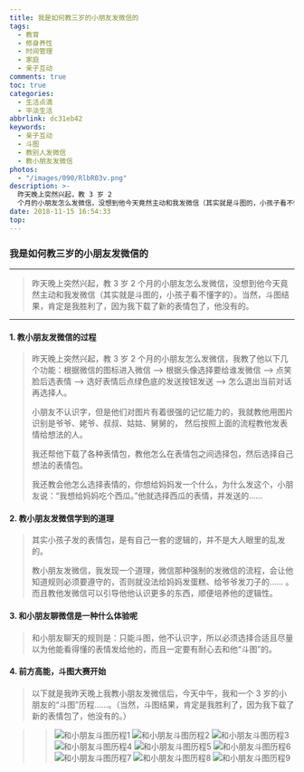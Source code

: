 ```yaml
---
title: 我是如何教三岁的小朋友发微信的
tags:
  - 教育
  - 修身养性
  - 时间管理
  - 家庭
  - 亲子互动
comments: true
toc: true
categories:
  - 生活点滴
  - 平淡生活
abbrlink: dc31eb42
keywords:
  - 亲子互动
  - 斗图
  - 教别人发微信
  - 教小朋友发微信
photos:
  - "/images/090/RlbR03v.png"
description: >-
  昨天晚上突然兴起，教 3 岁 2
  个月的小朋友怎么发微信，没想到他今天竟然主动和我发微信（其实就是斗图的，小孩子看不懂字的）。当然，斗图结果，肯定是我胜利了，因为我下载了新的表情包了，他没有的。
date: 2018-11-15 16:54:33
top:
---
```

<script type="text/javascript" src="/js/src/bai.js"></script>

### 我是如何教三岁的小朋友发微信的

---
> 昨天晚上突然兴起，教 3 岁 2 个月的小朋友怎么发微信，没想到他今天竟然主动和我发微信（其实就是斗图的，小孩子看不懂字的）。当然，斗图结果，肯定是我胜利了，因为我下载了新的表情包了，他没有的。

---

#### 1. 教小朋友发微信的过程
> 昨天晚上突然兴起，教 3 岁 2 个月的小朋友怎么发微信，我教了他以下几个功能：根据微信的图标进入微信 --> 根据头像选择要给谁发微信 --> 点笑脸后选表情 --> 选好表情后点绿色底的发送按钮发送 --> 怎么退出当前对话再选择人。
>
> 小朋友不认识字，但是他们对图片有着很强的记忆能力的，我就教他用图片识别是爷爷、姥爷、叔叔、姑姑、舅舅的， 然后按照上面的流程教他发表情给想法的人。
>
> 我还帮他下载了各种表情包，教他怎么在表情包之间选择包，然后选择自己想法的表情包。
>
> 我还教会他怎么选择表情的，你想给妈妈发一个什么，为什么发这个，小朋友说：“我想给妈妈吃个西瓜。”他就选择西瓜的表情，并发送的……


#### 2. 教小朋友发微信学到的道理
> 其实小孩子发的表情包，是有自己一套的逻辑的，并不是大人眼里的乱发的。
>
> 教小朋友发微信，我发现一个道理，微信那种强制的发微信的流程，会让他知道规则必须要遵守的，否则就没法给妈妈发蛋糕、给爷爷发刀子的…… 。而且教他发微信可以引导他他认识更多的东西，顺便培养他的逻辑性。

#### 3. 和小朋友聊微信是一种什么体验呢
> 和小朋友聊天的规则是：只能斗图，他不认识字，所以必须选择合适且尽量以为他能看得懂的表情发给他的，而且一定要有耐心去和他“斗图”的。

#### 4. 前方高能，斗图大赛开始

> 以下就是我昨天晚上我教小朋友发微信后，今天中午，我和一个 3 岁的小朋友的“斗图”历程……。（当然，斗图结果，肯定是我胜利了，因为我下载了新的表情包了，他没有的。）

>> ![和小朋友斗图历程1](/images/090/V59boEg.png "和小朋友斗图历程1")
>> ![和小朋友斗图历程2](/images/090/X5oFh4W.png "和小朋友斗图历程2")
>> ![和小朋友斗图历程3](/images/090/DtJt4l9.png "和小朋友斗图历程3")
>> ![和小朋友斗图历程4](/images/090/tvYKzYc.png "和小朋友斗图历程4")
>> ![和小朋友斗图历程5](/images/090/tumF2in.png "和小朋友斗图历程5")
>> ![和小朋友斗图历程6](/images/090/1APUnX5.png "和小朋友斗图历程6")
>> ![和小朋友斗图历程7](/images/090/ilBH07X.png "和小朋友斗图历程7")
>> ![和小朋友斗图历程8](/images/090/auqEgKM.png "和小朋友斗图历程8")
>> ![和小朋友斗图历程9](/images/090/EuKKh1I.png "和小朋友斗图历程9")
